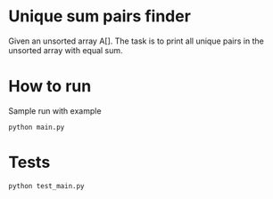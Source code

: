 # Unique sum pairs finder
Given an unsorted array A[]. The task is to print all unique pairs in the unsorted array with equal sum.

# How to run
Sample run with example
```
python main.py
```

# Tests
```
python test_main.py
```
